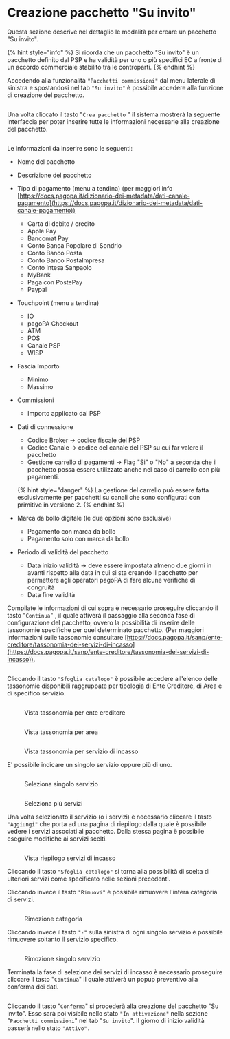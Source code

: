 # Creazione pacchetto "Su invito"

Questa sezione descrive nel dettaglio le modalità per creare un pacchetto "Su invito".

{% hint style="info" %}
Si ricorda che un pacchetto "Su invito" è un pacchetto definito dal PSP e ha validità per uno o più specifici EC a fronte di un accordo commerciale stabilito tra le controparti.
{% endhint %}

Accedendo alla funzionalità `"Pacchetti commissioni"` dal menu laterale di sinistra e spostandosi nel tab `"Su invito"` è possibile accedere alla funzione di creazione del pacchetto.

<figure><img src="../../../../.gitbook/assets/image.png" alt=""><figcaption></figcaption></figure>

Una volta cliccato il tasto "`Crea pacchetto` " il sistema mostrerà la seguente interfaccia per poter inserire tutte le informazioni necessarie alla creazione del pacchetto.

<figure><img src="../../../../.gitbook/assets/screencapture-selfcare-dev-platform-pagopa-it-ui-comm-bundles-add-bundle-2024-07-11-11_31_10.png" alt=""><figcaption></figcaption></figure>

Le informazioni da inserire sono le seguenti:

* Nome del pacchetto
* Descrizione del pacchetto
* Tipo di pagamento (menu a tendina) (per maggiori info [https://docs.pagopa.it/dizionario-dei-metadata/dati-canale-pagamento](https://docs.pagopa.it/dizionario-dei-metadata/dati-canale-pagamento))
  * Carta di debito / credito
  * Apple Pay
  * Bancomat Pay
  * Conto Banca Popolare di Sondrio
  * Conto Banco Posta&#x20;
  * Conto Banco PostaImpresa
  * Conto Intesa Sanpaolo
  * MyBank
  * Paga con PostePay
  * Paypal
* Touchpoint (menu a tendina)
  * &#x20;IO
  * pagoPA Checkout
  * ATM
  * POS
  * Canale PSP
  * WISP
* Fascia Importo&#x20;
  * Minimo&#x20;
  * Massimo
* Commissioni
  * Importo applicato dal PSP
*   Dati di connessione

    * Codice Broker -> codice fiscale del PSP&#x20;
    * Codice Canale -> codice del canale del PSP su cui far valere il pacchetto
    * Gestione carrello di pagamenti -> Flag "Si" o "No" a seconda che il pacchetto possa essere utilizzato anche nel caso di carrello con più pagamenti.

    {% hint style="danger" %}
    La gestione del carrello può essere fatta esclusivamente per pacchetti su canali che sono configurati con primitive in versione 2.
    {% endhint %}
* Marca da bollo digitale (le due opzioni sono esclusive)
  * Pagamento con marca da bollo
  * Pagamento solo con marca da bollo
* Periodo di validità del pacchetto&#x20;
  * Data inizio validità -> deve essere impostata almeno due giorni in avanti rispetto alla data in cui si sta creando il pacchetto per permettere agli operatori pagoPA di fare alcune verifiche di congruità&#x20;
  * Data fine validità

Compilate le informazioni di cui sopra è necessario proseguire cliccando il tasto "`Continua`" , il quale attiverà il passaggio alla seconda fase di configurazione del pacchetto, ovvero la possibilità di inserire delle tassonomie specifiche per quel determinato pacchetto. (Per maggiori informazioni sulle tassonomie consultare [https://docs.pagopa.it/sanp/ente-creditore/tassonomia-dei-servizi-di-incasso](https://docs.pagopa.it/sanp/ente-creditore/tassonomia-dei-servizi-di-incasso)).

<figure><img src="../../../../.gitbook/assets/image (2).png" alt=""><figcaption></figcaption></figure>

Cliccando il tasto `"Sfoglia catalogo"` è possibile accedere all'elenco delle tassonomie disponibili raggruppate per tipologia di Ente Creditore, di Area e di specifico servizio.&#x20;

<figure><img src="../../../../.gitbook/assets/image (4).png" alt=""><figcaption><p>Vista tassonomia per ente ereditore</p></figcaption></figure>

<figure><img src="../../../../.gitbook/assets/image (5).png" alt=""><figcaption><p>Vista tassonomia per area</p></figcaption></figure>

<figure><img src="../../../../.gitbook/assets/image (6).png" alt=""><figcaption><p>Vista tassonomia per servizio di incasso</p></figcaption></figure>

E' possibile indicare un singolo servizio oppure più di uno.

<figure><img src="../../../../.gitbook/assets/image (7).png" alt=""><figcaption><p>Seleziona singolo servizio</p></figcaption></figure>

<figure><img src="../../../../.gitbook/assets/image (8).png" alt=""><figcaption><p>Seleziona più servizi</p></figcaption></figure>

Una volta selezionato il servizio (o i servizi) è necessario cliccare il tasto `"Aggiungi"` che porta ad una pagina di riepilogo dalla quale è possibile vedere i servizi associati al pacchetto. Dalla stessa pagina è possibile eseguire modifiche ai servizi scelti.

<figure><img src="../../../../.gitbook/assets/image (9).png" alt=""><figcaption><p>Vista riepilogo servizi di incasso</p></figcaption></figure>

Cliccando il tasto `"Sfoglia catalogo"` si torna alla possibilità di scelta di ulteriori servizi come specificato nelle sezioni precedenti.&#x20;

Cliccando invece il tasto `"Rimuovi"` è possibile rimuovere l'intera categoria di servizi.

<figure><img src="../../../../.gitbook/assets/image (10).png" alt=""><figcaption><p>Rimozione categoria</p></figcaption></figure>

Cliccando invece il tasto `"-"` sulla sinistra di ogni singolo servizio è possibile rimuovere soltanto il servizio specifico.

<figure><img src="../../../../.gitbook/assets/image (11).png" alt=""><figcaption><p>Rimozione singolo servizio</p></figcaption></figure>

Terminata la fase di selezione dei servizi di incasso è necessario proseguire cliccare il tasto "`Continua`" il quale attiverà un popup preventivo alla conferma dei dati.

<figure><img src="../../../../.gitbook/assets/image (12).png" alt=""><figcaption></figcaption></figure>

Cliccando il tasto "`Conferma`" si procederà alla creazione del pacchetto "Su invito". Esso sarà poi visibile nello stato `"In attivazione"` nella sezione "`Pacchetti commissioni`" nel tab "`Su invito`". Il giorno di inizio validità passerà nello stato `"Attivo".`

<figure><img src="../../../../.gitbook/assets/image (13).png" alt=""><figcaption></figcaption></figure>
